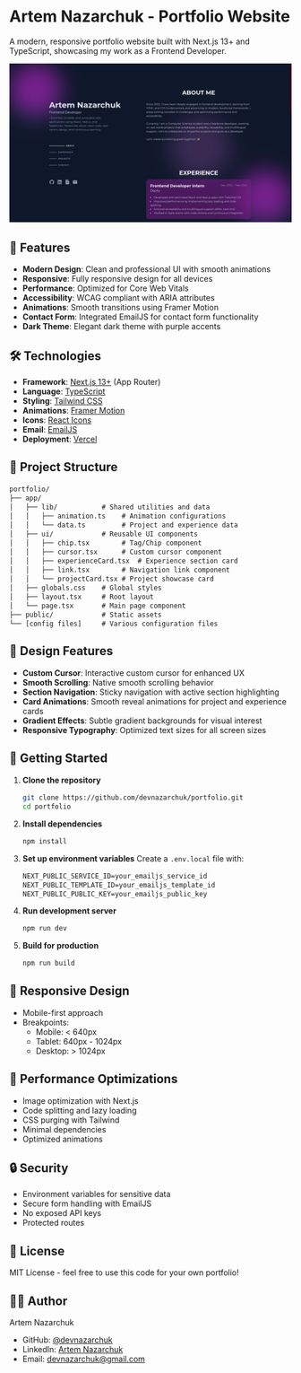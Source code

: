 # Artem Nazarchuk - Portfolio Website

A modern, responsive portfolio website built with Next.js 13+ and TypeScript, showcasing my work as a Frontend Developer.

![Portfolio Preview](public/preview.png)

## 🚀 Features

- **Modern Design**: Clean and professional UI with smooth animations
- **Responsive**: Fully responsive design for all devices
- **Performance**: Optimized for Core Web Vitals
- **Accessibility**: WCAG compliant with ARIA attributes
- **Animations**: Smooth transitions using Framer Motion
- **Contact Form**: Integrated EmailJS for contact form functionality
- **Dark Theme**: Elegant dark theme with purple accents

## 🛠️ Technologies

- **Framework**: [Next.js 13+](https://nextjs.org/) (App Router)
- **Language**: [TypeScript](https://www.typescriptlang.org/)
- **Styling**: [Tailwind CSS](https://tailwindcss.com/)
- **Animations**: [Framer Motion](https://www.framer.com/motion/)
- **Icons**: [React Icons](https://react-icons.github.io/react-icons/)
- **Email**: [EmailJS](https://www.emailjs.com/)
- **Deployment**: [Vercel](https://vercel.com/)

## 📁 Project Structure

```
portfolio/
├── app/
│   ├── lib/           # Shared utilities and data
│   │   ├── animation.ts    # Animation configurations
│   │   └── data.ts         # Project and experience data
│   ├── ui/            # Reusable UI components
│   │   ├── chip.tsx        # Tag/Chip component
│   │   ├── cursor.tsx      # Custom cursor component
│   │   ├── experienceCard.tsx  # Experience section card
│   │   ├── link.tsx        # Navigation link component
│   │   └── projectCard.tsx # Project showcase card
│   ├── globals.css    # Global styles
│   ├── layout.tsx     # Root layout
│   └── page.tsx       # Main page component
├── public/            # Static assets
└── [config files]     # Various configuration files
```

## 🎨 Design Features

- **Custom Cursor**: Interactive custom cursor for enhanced UX
- **Smooth Scrolling**: Native smooth scrolling behavior
- **Section Navigation**: Sticky navigation with active section highlighting
- **Card Animations**: Smooth reveal animations for project and experience cards
- **Gradient Effects**: Subtle gradient backgrounds for visual interest
- **Responsive Typography**: Optimized text sizes for all screen sizes

## 🚀 Getting Started

1. **Clone the repository**
   ```bash
   git clone https://github.com/devnazarchuk/portfolio.git
   cd portfolio
   ```

2. **Install dependencies**
   ```bash
   npm install
   ```

3. **Set up environment variables**
   Create a `.env.local` file with:
   ```
   NEXT_PUBLIC_SERVICE_ID=your_emailjs_service_id
   NEXT_PUBLIC_TEMPLATE_ID=your_emailjs_template_id
   NEXT_PUBLIC_PUBLIC_KEY=your_emailjs_public_key
   ```

4. **Run development server**
   ```bash
   npm run dev
   ```

5. **Build for production**
   ```bash
   npm run build
   ```

## 📱 Responsive Design

- Mobile-first approach
- Breakpoints:
  - Mobile: < 640px
  - Tablet: 640px - 1024px
  - Desktop: > 1024px

## 🎯 Performance Optimizations

- Image optimization with Next.js
- Code splitting and lazy loading
- CSS purging with Tailwind
- Minimal dependencies
- Optimized animations

## 🔒 Security

- Environment variables for sensitive data
- Secure form handling with EmailJS
- No exposed API keys
- Protected routes

## 📄 License

MIT License - feel free to use this code for your own portfolio!

## 👨‍💻 Author

Artem Nazarchuk
- GitHub: [@devnazarchuk](https://github.com/devnazarchuk)
- LinkedIn: [Artem Nazarchuk](https://www.linkedin.com/in/devnazarchuk/)
- Email: devnazarchuk@gmail.com
